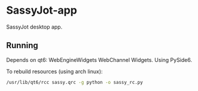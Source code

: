 # SassyJot-app
SassyJot desktop app.

## Running
Depends on qt6: WebEngineWidgets WebChannel Widgets.
Using PySide6.

To rebuild resources (using arch linux):
```bash
/usr/lib/qt6/rcc sassy.qrc -g python -o sassy_rc.py
```